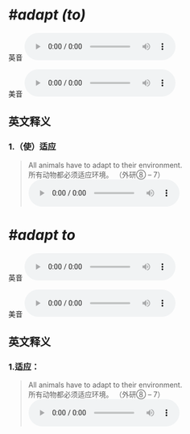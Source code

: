 # ***\#adapt (to)*** 
英音
<audio src="./media/adapt (to)1.aac" controls="controls"></audio>

美音
<audio src="./media/adapt (to)2.aac" controls="controls"></audio>



  

英文释义
---
### 1.**（使）适应**  

 > All animals have to adapt to their environment.  
 > 所有动物都必须适应环境。  （外研⑧ – 7）  
<audio src="./media/adapt-2.aac" controls="controls"></audio>


# ***\#adapt to*** 
英音
<audio src="./media/adapt to1.aac" controls="controls"></audio>

美音
<audio src="./media/adapt to2.aac" controls="controls"></audio>



  

英文释义
---
### 1.**适应：**  

 > All animals have to adapt to their environment.  
 > 所有动物都必须适应环境。  （外研⑧ – 7）  
<audio src="./media/adapt-2.aac" controls="controls"></audio>


